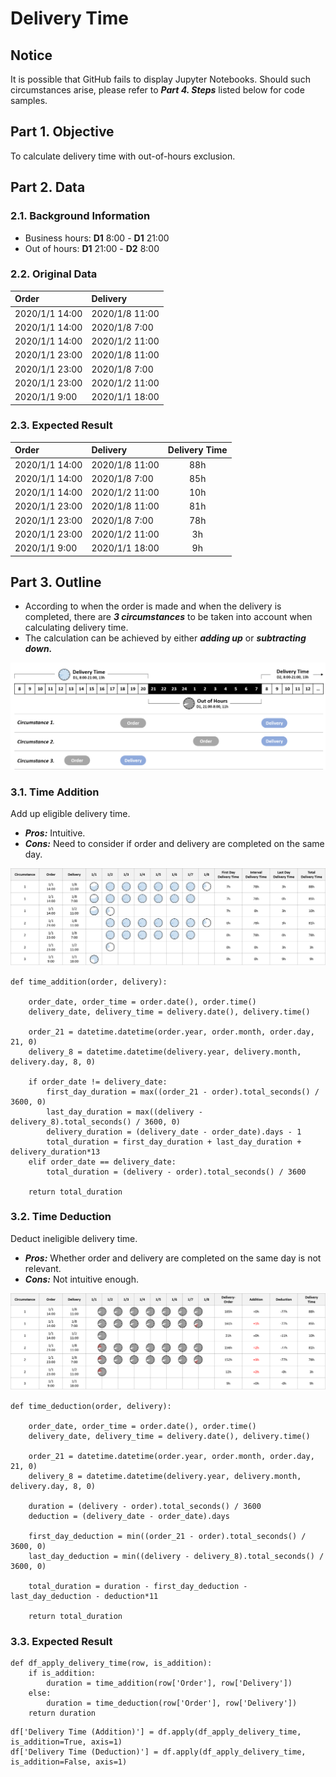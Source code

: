 # Delivery Time
## Notice
It is possible that GitHub fails to display Jupyter Notebooks. Should such circumstances arise, please refer to ***Part 4. Steps*** listed below for code samples.

## Part 1. Objective
To calculate delivery time with out-of-hours exclusion.

## Part 2. Data
### 2.1. Background Information
- Business hours: **D1** 8:00 - **D1** 21:00
- Out of hours: **D1** 21:00 - **D2** 8:00

### 2.2. Original Data
| Order          | Delivery       |
| :---           | :---           |
| 2020/1/1 14:00 | 2020/1/8 11:00 |
| 2020/1/1 14:00 | 2020/1/8 7:00  |
| 2020/1/1 14:00 | 2020/1/2 11:00 |
| 2020/1/1 23:00 | 2020/1/8 11:00 |
| 2020/1/1 23:00 | 2020/1/8 7:00  |
| 2020/1/1 23:00 | 2020/1/2 11:00 |
| 2020/1/1 9:00  | 2020/1/1 18:00 |

### 2.3. Expected Result
| Order          | Delivery       | Delivery Time  |
| :---           | :---           | :---:          |
| 2020/1/1 14:00 | 2020/1/8 11:00 | 88h            |
| 2020/1/1 14:00 | 2020/1/8 7:00  | 85h            |
| 2020/1/1 14:00 | 2020/1/2 11:00 | 10h            |
| 2020/1/1 23:00 | 2020/1/8 11:00 | 81h            |
| 2020/1/1 23:00 | 2020/1/8 7:00  | 78h            |
| 2020/1/1 23:00 | 2020/1/2 11:00 | 3h             |
| 2020/1/1 9:00  | 2020/1/1 18:00 | 9h             |

## Part 3. Outline
- According to when the order is made and when the delivery is completed, there are ***3 circumstances*** to be taken into account when calculating delivery time.
- The calculation can be achieved by either ***adding up*** or ***subtracting down.***

<div align=center><img src="https://github.com/lclh813/Delivery_Time/blob/master/Pic/P_0_Circumstances.png"/></div>

### 3.1. Time Addition
Add up eligible delivery time.
- ***Pros:*** Intuitive. 
- ***Cons:*** Need to consider if order and delivery are completed on the same day.

<div align=center><img src="https://github.com/lclh813/Delivery_Time/blob/master/Pic/P_1_TimeAddition.png"/></div>

```
def time_addition(order, delivery):

    order_date, order_time = order.date(), order.time()
    delivery_date, delivery_time = delivery.date(), delivery.time()
    
    order_21 = datetime.datetime(order.year, order.month, order.day, 21, 0)
    delivery_8 = datetime.datetime(delivery.year, delivery.month, delivery.day, 8, 0) 
    
    if order_date != delivery_date:
        first_day_duration = max((order_21 - order).total_seconds() / 3600, 0)
        last_day_duration = max((delivery - delivery_8).total_seconds() / 3600, 0)
        delivery_duration = (delivery_date - order_date).days - 1
        total_duration = first_day_duration + last_day_duration + delivery_duration*13        
    elif order_date == delivery_date:
        total_duration = (delivery - order).total_seconds() / 3600
        
    return total_duration
```

### 3.2. Time Deduction
Deduct ineligible delivery time.
- ***Pros:*** Whether order and delivery are completed on the same day is not relevant.
- ***Cons:*** Not intuitive enough.

<div align=center><img src="https://github.com/lclh813/Delivery_Time/blob/master/Pic/P_2_TimeDeduction.png"/></div>

```
def time_deduction(order, delivery):

    order_date, order_time = order.date(), order.time()
    delivery_date, delivery_time = delivery.date(), delivery.time()
    
    order_21 = datetime.datetime(order.year, order.month, order.day, 21, 0)
    delivery_8 = datetime.datetime(delivery.year, delivery.month, delivery.day, 8, 0)
    
    duration = (delivery - order).total_seconds() / 3600    
    deduction = (delivery_date - order_date).days 
    
    first_day_deduction = min((order_21 - order).total_seconds() / 3600, 0)
    last_day_deduction = min((delivery - delivery_8).total_seconds() / 3600, 0)
    
    total_duration = duration - first_day_deduction - last_day_deduction - deduction*11
    
    return total_duration
```
### 3.3. Expected Result
```
def df_apply_delivery_time(row, is_addition):
    if is_addition:
        duration = time_addition(row['Order'], row['Delivery'])
    else: 
        duration = time_deduction(row['Order'], row['Delivery'])
    return duration
```
```
df['Delivery Time (Addition)'] = df.apply(df_apply_delivery_time, is_addition=True, axis=1)
df['Delivery Time (Deduction)'] = df.apply(df_apply_delivery_time, is_addition=False, axis=1)
```
